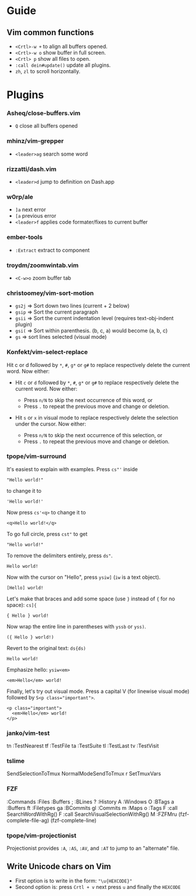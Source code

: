 # Guide

## Vim common functions

- `<Crtl>-w +` to align all buffers opened.
- `<Crtl>-w o` show buffer in full screen.
- `<Crtl> p` show all files to open.
- `:call dein#update()` update all plugins.
- `zh`, `zl` to scroll horizontally.

# Plugins

### Asheq/close-buffers.vim

- `Q` close all buffers opened

### mhinz/vim-grepper

- `<leader>ag` search some word

### rizzatti/dash.vim

- `<leader>d` jump to definition on Dash.app

### w0rp/ale

- `]a` next error
- `[a` previous error
- `<leader>f` applies code formater/fixes to current buffer

### ember-tools

- `:Extract` extract to component

### troydm/zoomwintab.vim

- `<C-w>o` zoom buffer tab

### christoomey/vim-sort-motion

- `gs2j` => Sort down two lines (current + 2 below)
- `gsip` => Sort the current paragraph
- `gsii` => Sort the current indentation level (requires text-obj-indent plugin)
- `gsi(` => Sort within parenthesis. (b, c, a) would become (a, b, c)
- `gs` => sort lines selected (visual mode)

### Konfekt/vim-select-replace

Hit c or d followed by `*`, `#`, `g*` or `g#` to replace respectively delete the current word. Now either:

- Hit `c` or `d` followed by `*`, `#`, `g*` or `g#` to replace respectively delete the current word.
  Now either:

  - Press `n/N` to skip the next occurrence of this word, or
  - Press `.` to repeat the previous move and change or deletion.

- Hit `s` or `x` in visual mode to replace respectively delete the selection under the cursor.
  Now either:
  - Press `n/N` to skip the next occurrence of this selection, or
  - Press `.` to repeat the previous move and change or deletion.

### tpope/vim-surround

It's easiest to explain with examples. Press `cs"'` inside

    "Hello world!"

to change it to

    'Hello world!'

Now press `cs'<q>` to change it to

    <q>Hello world!</q>

To go full circle, press `cst"` to get

    "Hello world!"

To remove the delimiters entirely, press `ds"`.

    Hello world!

Now with the cursor on "Hello", press `ysiw]` (`iw` is a text object).

    [Hello] world!

Let's make that braces and add some space (use `}` instead of `{` for no
space): `cs]{`

    { Hello } world!

Now wrap the entire line in parentheses with `yssb` or `yss)`.

    ({ Hello } world!)

Revert to the original text: `ds{ds)`

    Hello world!

Emphasize hello: `ysiw<em>`

    <em>Hello</em> world!

Finally, let's try out visual mode. Press a capital V (for linewise
visual mode) followed by `S<p class="important">`.

    <p class="important">
      <em>Hello</em> world!
    </p>

### janko/vim-test

<leader>tn :TestNearest
<leader>tf :TestFile
<leader>ta :TestSuite
<leader>tl :TestLast
<leader>tv :TestVisit

### tslime

<C-c><C-c> <Plug>SendSelectionToTmux
<C-c><C-c> <Plug>NormalModeSendToTmux
<C-c>r <Plug>SetTmuxVars

### FZF

<C-c> :Commands
<C-p> :Files
<C-t> :Buffers
<leader>; :BLines
<leader>? :History
<leader>A :Windows
<leader>O :BTags
<leader>a :Buffers
<leader>ft :Filetypes
<leader>ga :BCommits
<leader>gl :Commits
<leader>m :Maps
<leader>o :Tags
F :call SearchWordWithRg()
F :call SearchVisualSelectionWithRg()
<leader>M :FZFMru
<C-x><C-f> <plug>(fzf-complete-file-ag)
<C-x><C-l> <plug>(fzf-complete-line)

### tpope/vim-projectionist

Projectionist provides `:A`, `:AS`, `:AV`, and `:AT` to jump to an "alternate" file.

## Write Unicode chars on Vim

- First option is to write in the form: `"\u{HEXCODE}"`
- Second option is: press `Crtl + v` next press `u` and finally the `HEXCODE`
